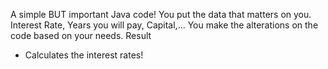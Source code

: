 A simple BUT important Java code!
You put the data that matters on you. Interest Rate, Years you will pay, Capital,... You make the alterations on the code based on your needs.
Result
- Calculates the interest rates!
